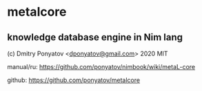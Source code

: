 #  metalcore
## knowledge database engine in Nim lang

(c) Dmitry Ponyatov <<dponyatov@gmail.com>> 2020 MIT

manual/ru: https://github.com/ponyatov/nimbook/wiki/metaL-core

github: https://github.com/ponyatov/metalcore
